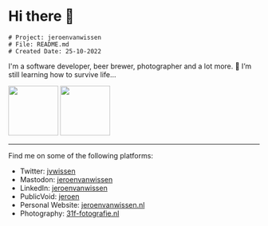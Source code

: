 # Hi there 👋
```
# Project: jeroenvanwissen
# File: README.md
# Created Date: 25-10-2022
```
I'm a software developer, beer brewer, photographer and a lot more.
🌱 I’m still learning how to survive life...

<span>
    <img height="100" src="https://github-readme-stats.vercel.app/api/top-langs/?username=jeroenvanwissen&layout=compact&theme=onedark" />
</span>
<span>
    <img height="100" src="https://github-readme-stats.vercel.app/api?username=jeroenvanwissen&show_icons=true&theme=onedark" />
</span>

----

Find me on some of the following platforms:

- Twitter: [jvwissen](https://twitter.com/jvwissen)
- Mastodon: [jeroenvanwissen](https://mastodon.social/@jeroenvanwissen)
- LinkedIn: [jeroenvanwissen](https://www.linkedin.com/in/jeroenvanwissen/)
- PublicVoid: [jeroen](https://public-void.social/@jeroen)
- Personal Website: [jeroenvanwissen.nl](https://jeroenvanwissen.nl)
- Photography: [31f-fotografie.nl](https://31f-fotografie.nl)
